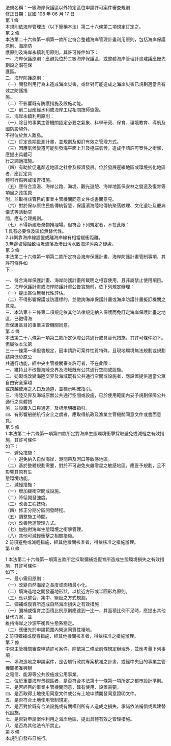 法規名稱：一級海岸保護區以外特定區位申請許可案件審查規則  
修正日期：民國 108 年 06 月 17 日  
第 1 條  
本規則依海岸管理法（以下簡稱本法）第二十六條第二項規定訂定之。  
第 2 條  
本法第二十六條第一項第一款所定符合整體海岸管理計畫利用原則，包括海岸保護原則、海岸防  
護原則及海岸永續利用原則，其許可條件如下：  
一、海岸保護原則：應避免位於二級海岸保護區，或整體海岸管理計畫建議應優先劃設之潛在保  
護區。  
二、海岸防護原則：  
（一）開發利用行為未造成海岸災害，或針對可能造成之海岸災害已規劃適當且有效之防護措  
施。  
（二）不影響既有防護措施及設施功能。  
（三）前二目應經水利或海岸工程相關技師簽證。  
三、海岸永續利用原則：  
（一）除目的事業主管機關認定必要之氣象、科學研究、保育、環境教育、導航及國防設施外，  
不得位於無人離島。  
（二）訂定長期監測計畫，並規劃及擬訂有效之管理方式。  
（三）因應氣候變遷可能引發海平面上升及極端氣候，造成申請許可案件之衝擊，應提出具體可  
行之調適措施。  
（四）有助於促進鄰近地區之社會及經濟發展。位於發展遲緩地區或環境劣化地區者，應訂定具  
體可行振興或復育措施。  
（五）應符合漁港、海岸公路、海堤、觀光遊憩、海岸地區保安林之營造及復育等項目之政策原  
則，並取得該管目的事業主管機關同意文件或書面意見。  
（六）對於保存原住民族傳統智慧，保護濱海陸地傳統聚落紋理、文化遺址及慶典儀式等活動空  
間，應有合理規劃。  
（七）不得新建廢棄物掩埋場。但符合下列規定者，不在此限：  
1.具有必要性及區位無替代性。  
2.非緊靠海岸線設置或離海岸線有相當緩衝距離。  
3.無邊坡侵蝕致垃圾漂落及滲出污水致海洋污染之疑慮。  
第 3 條  
本法第二十六條第一項第二款所定符合海岸保護計畫、海岸防護計畫管制事項，其許可條件如  
下：  


一、符合海岸保護計畫、海岸防護計畫所載明之相容使用，且非屬禁止使用項目。  
二、海岸保護計畫或海岸防護計畫公告實施前，依下列規定辦理：  
（一）提出區位無替代性評估。  
（二）不得影響保護或防護標的，並徵詢海岸保護計畫或海岸防護計畫擬訂機關之意見。  
三、本法第十三條第二項規定依其他法律規定納入保護而免訂定海岸保護計畫之地區，已徵得海  
岸保護區目的事業主管機關同意。  
第 4 條  
本法第二十六條第一項第三款所定保障公共通行或具替代措施，其許可條件如下。但屬依本法第  
三十一條第一項但書規定，因申請許可案件性質特殊，且現地環境無法規劃或規劃結果低於原公  
共通行功能，經中央主管機關審查許可者，不在此限：  
一、維持且不改變海陸交界及海域既有公共通行空間或設施。  
二、妨礙或改變海陸交界及海域既有公共通行空間或設施者，應設置提供適當公眾自由安全穿越  
或跨越使用之入口及通道，並標示明確指引。  
三、海陸交界及海域原無公共通行空間或設施，已於使用範圍內妥予規劃保障公共通行之具體措  
施，並設置入口與通道，及標示明確指引。  
四、有影響船舶航行安全之虞者，應取得航政及漁業主管機關同意文件或書面意見。  
第 5 條  
1 本法第二十六條第一項第四款所定對海岸生態環境衝擊採取避免或減輕之有效措施，其許可條件  
如下：  
一、避免措施：  
（一）避免納入自然海岸、潮間帶及河口等敏感地區。  
（二）基於整體規劃需要，對於不可避免夾雜零星之敏感地區，應妥予規劃，且不影響其原有生  
態環境功能。  
二、減輕措施：  
（一）增加緩衝空間或設施。  
（二）降低開發強度。  
（三）改善工程技術。  
（四）修正分期分區開發時程。  
（五）調整施工時間。  
（六）改善營運管理方式。  
（七）加強對海岸生態環境之衝擊管理。  
（八）其他可減輕衝擊之相關措施。  
2 前項避免或減輕措施，經其他機關核准者，得依核准之措施辦理。  
第 6 條  


1 本法第二十六條第一項第五款所定採取彌補或復育所造成生態環境損失之有效措施，其許可條件  
如下：  
一、最小需用原則：  
（一）改變自然海岸之長度或面積最小化。  
（二）填海造地之開發基地形狀，以接近方形或半圓形為原則。  
（三）應以整合、集中、緊密之方式規劃。  
二、彌補或復育所造成自然海岸損失之有效措施：  
（一）彌補或復育之面積比例原則應達到一比一，其面積比例不足時，應提出其他替代方案，並  
維持海岸之沙源平衡與生態系穩定。  
（二）應優先於申請範圍內營造同質性棲地。  
2 前項彌補或復育措施，經其他機關核准者，得依核准之措施辦理。  
第 7 條  
中央主管機關審查申請許可案件，除依第二條至前條規定辦理外，並應考量下列事項：  
一、填海造地之申請案件，是否屬行政院專案核准之計畫，或經中央目的事業主管機關核准興辦  
之電信、能源等公共設施或公用事業。  
二、位於重要海岸景觀區者，是否符合本法第十一條第一項所定之都市設計準則。  
三、是否經目的事業主管機關同意，確有使用、設置需要。  
四、是否取得土地使用同意文件或公有土地申請開發同意證明文件。  
五、是否符合土地使用管制規定。  
六、是否對於既有合法設施或有關權利所有人造成之損失，承諾依法補償或興建替代設施。  
七、是否對申請案件利用之海岸地區，提出具體有效之管理措施。  
八、是否為其他法令所禁止。  
第 8 條  
本規則自發布日施行。  


